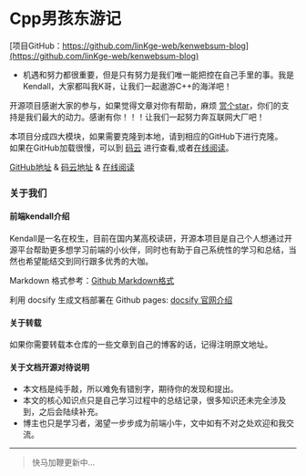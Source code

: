 # Cpp男孩东游记

[项目GitHub：https://github.com/linKge-web/kenwebsum-blog](https://github.com/linKge-web/kenwebsum-blog)

- 机遇和努力都很重要，但是只有努力是我们唯一能把控在自己手里的事。我是Kendall，大家都叫我K哥，让我们一起遨游C++的海洋吧！

开源项目感谢大家的参与，如果觉得文章对你有帮助，麻烦 [赏个star](https://github.com/linKge-web/kenwebsum-blog)，你们的支持是我们最大的动力。感谢有你！！！让我们一起努力奔互联网大厂吧！
 
本项目分成四大模块，如果需要克隆到本地，请到相应的GitHub下进行克隆。  
如果在GitHub加载很慢，可以到 [码云](https://gitee.com/linKge-web/kenwebsum-blog/tree/master/docs) 进行查看,或者[在线阅读](https://linkge-web.gitee.io/kenwebsum-blog/#/)。
   
[GitHub地址]() & 
[码云地址]() & 
[在线阅读]()

### 关于我们

#### 前端kendall介绍
Kendall是一名在校生，目前在国内某高校读研，开源本项目是自己个人想通过开源平台帮助更多想学习前端的小伙伴，同时也有助于自己系统性的学习和总结，当然也希望能结交到同行跟多优秀的大咖。

Markdown 格式参考：[Github Markdown格式](https://guides.github.com/features/mastering-markdown/)

利用 docsify 生成文档部署在 Github pages: [docsify 官网介绍](https://docsify.js.org/#/)

#### 关于转载
如果你需要转载本仓库的一些文章到自己的博客的话，记得注明原文地址。

#### 关于文档开源对待说明
- 本文档是纯手敲，所以难免有错别字，期待你的发现和提出。
- 本文的核心知识点只是自己学习过程中的总结记录，很多知识还未完全涉及到，之后会陆续补充。
- 博主也只是学习者，渴望一步步成为前端小牛，文中如有不对之处欢迎和我交流。

-----
> 快马加鞭更新中...


